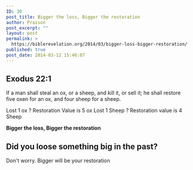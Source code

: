```yaml
---
ID: 30
post_title: Bigger the loss, Bigger the restoration
author: Praison
post_excerpt: ""
layout: post
permalink: >
  https://biblerevelation.org/2014/03/bigger-loss-bigger-restoration/
published: true
post_date: 2014-03-12 15:46:07
---
```

<h2>Exodus 22:1</h2>
If a man shall steal an ox, or a sheep, and kill it, or sell it; he shall restore five oxen for an ox, and four sheep for a sheep.

Lost 1 ox ? Restoration Value is 5 ox
Lost 1 Sheep ? Restoration value is 4 Sheep

<b>Bigger the loss, Bigger the restoration</b>
<h2>Did you loose something big in the past?</h2>
Don't worry. Bigger will be your restoration
